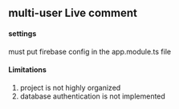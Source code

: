 ## multi-user Live comment

#### settings
must put firebase config in the app.module.ts file

#### Limitations
1. project is not highly organized
2. database authentication is not implemented
